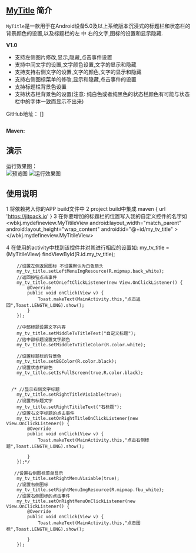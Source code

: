 ## [MyTitle]() 简介


`MyTitle`是一款用于在Android设备5.0及以上系统版本沉浸式的标题栏和状态栏的背景颜色的设置,以及标题栏的左 中 右的文字,图标的设置和显示隐藏.

**V1.0**

- 支持左侧图片修改,显示,隐藏,点击事件设置
- 支持中间文字的设置,文字颜色设置,文字的显示和隐藏
- 支持支持右侧文字的设置,文字的颜色,文字的显示和隐藏
- 支持右侧图标菜单的修改,显示和隐藏,点击事件的设置
- 支持标题栏背景色设置
- 支持状态栏背景色的设置(注意: 纯白色或者纯黑色的状态栏颜色有可能与状态栏中的字体一致而显示不出来)

GitHub地址： []

```groovy

```

**Maven:**  



## 演示 

运行效果图：    
![预览图](https://raw.githubusercontent.com/crazycodeboy/TakePhoto/master/Screenshots/takephoto_preview.png)
![运行效果图](https://raw.githubusercontent.com/crazycodeboy/TakePhoto/master/Screenshots/%E9%A2%84%E8%A7%88%E5%9B%BE.jpg)


## 使用说明   
1 将依赖拷入你的APP build文件中
2 project build中集成 maven { url 'https://jitpack.io' }
3 在你要增加的标题栏的位置写入我的自定义控件的名字如
     <wbkj.mydefineview.MyTitileView
            android:layout_width="match_parent"
            android:layout_height="wrap_content"
            android:id="@+id/my_tv_title"
            ></wbkj.mydefineview.MyTitileView>

4 在使用的activity中找到该控件并对其进行相应的设置如:
 my_tv_title = (MyTitileView) findViewById(R.id.my_tv_title);

        //设置左侧返回图标 不设置默认为白色箭头
        my_tv_title.setLeftMenuImgResource(R.mipmap.back_white);
        //返回按钮点击事件
        my_tv_title.setOnLeftClickListener(new View.OnClickListener() {
            @Override
            public void onClick(View v) {
                Toast.makeText(MainActivity.this,"点击返回",Toast.LENGTH_LONG).show();
            }
        });

        //中部标题设置文字内容
        my_tv_title.setMiddleTvTitleText("自定义标题");
        //给中部标题设置文字颜色
        my_tv_title.setMiddleTvTitleColor(R.color.white);

        //设置标题栏的背景色
        my_tv_title.setBGColor(R.color.black);
        //设置状态栏颜色
        my_tv_title.setIsFullScreen(true,R.color.black);


      /* //显示右侧文字标题
        my_tv_title.setRightTitleVisiable(true);
        //设置右标题文字
        my_tv_title.setRightTitileText("右标题");
        //设置右文字标题的点击事件
        my_tv_title.setOnRightTitleOnClickListener(new View.OnClickListener() {
            @Override
            public void onClick(View v) {
                Toast.makeText(MainActivity.this,"点击右侧标题",Toast.LENGTH_LONG).show();

            }
        });*/

       //设置右侧图标菜单显示
        my_tv_title.setRightMenuVisiable(true);
        //设置右侧图标
        my_tv_title.setRightMenuImgResource(R.mipmap.fbu_white);
        //设置右侧图标的点击事件
        my_tv_title.setOnRightMenuOnClickListener(new View.OnClickListener() {
            @Override
            public void onClick(View v) {
                Toast.makeText(MainActivity.this,"点击图标",Toast.LENGTH_LONG).show();

            }
        });

